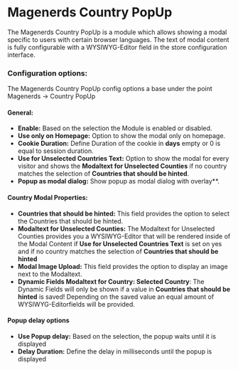 # Magenerds Country PopUp

The Magenerds Country PopUp is a module which allows showing a modal specific to users with certain browser languages. 
The text of modal content is fully configurable with a WYSIWYG-Editor field in the store configuration interface.

### Configuration options:
The Magenerds Country PopUp config options a base under the point Magenerds -> Country PopUp

#### General:

 - **Enable:** Based on the selection the Module is enabled or disabled.
 - **Use only on Homepage:** Option to show the modal only on homepage.
 - **Cookie Duration:** Define Duration of the cookie in **days** empty or 0 is equal to session duration.
 - **Use for Unselected Countries Text:** Option to show the modal for every visitor and shows the **Modaltext for Unselected Counties** if no country matches the selection of **Countries that should be hinted**.
 - **Popup as modal dialog:** Show popup as modal dialog with overlay**.

#### Country Modal Properties:

- **Countries that should be hinted:** This field provides the option to select the Countries that should be hinted.
- **Modaltext for Unselected Counties:** The Modaltext for Unselected Counties provides you a WYSIWYG-Editor that will be rendered inside of the Modal Content if **Use for Unselected Countries Text** is set on yes and if no country matches the selection of **Countries that should be hinted** 
- **Modal Image Upload:** This field provides the option to display an image next to the Modaltext.
- **Dynamic Fields Modaltext for Country: Selected Country**: The Dynamic Fields will only be shown if a value in **Countries that should be hinted** is saved! Depending on the saved value an equal amount of WYSIWYG-Editorfields will be provided.

#### Popup delay options
- **Use Popup delay:** Based on the selection, the popup waits until it is displayed
- **Delay Duration:** Define the delay in milliseconds until the popup is displayed
